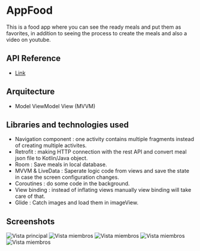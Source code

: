 
# AppFood

This is a food app where you can see the ready meals and put them as favorites, in addition to seeing the process to create the meals and also a video on youtube.





## API Reference
- [Link](https://www.themealdb.com/api.php)



## Arquitecture

- Model ViewModel View (MVVM)
  

## Libraries and technologies used
- Navigation component : one activity contains multiple fragments instead of creating multiple activites.
- Retrofit : making HTTP connection with the rest API and convert meal json file to Kotlin/Java object.
- Room : Save meals in local database.
- MVVM & LiveData : Saperate logic code from views and save the state in case the screen configuration changes.
- Coroutines : do some code in the background.
- View binding : instead of inflating views manually view binding will take care of that.
- Glide : Catch images and load them in imageView.
 
 ## Screenshots
![Vista principal](https://github.com/AngelAngelesMolina/AppFood/blob/main/app/homeFragment.png?raw=true)
  ![Vista miembros](https://github.com/AngelAngelesMolina/AppFood/blob/main/app/FavoritesFragment.png?raw=true)
  ![Vista miembros](https://github.com/AngelAngelesMolina/AppFood/blob/main/app/categoriesFragment.png?raw=true)
  ![Vista miembros](https://github.com/AngelAngelesMolina/AppFood/blob/main/app/items_Category.png?raw=true)
  ![Vista miembros](https://github.com/AngelAngelesMolina/AppFood/blob/main/app/detailMeal.png?raw=true)
